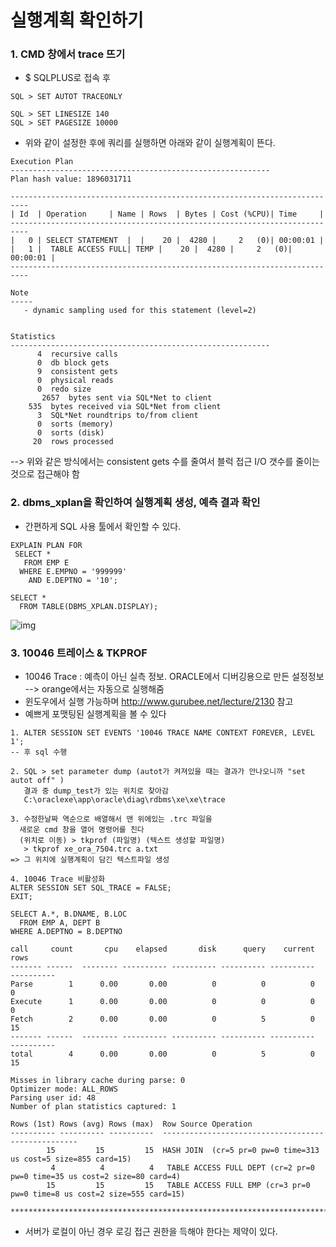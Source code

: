 # 실행계획 확인하기

### 1. CMD 창에서 trace 뜨기

  - $ SQLPLUS로 접속 후
  
```
SQL > SET AUTOT TRACEONLY

SQL > SET LINESIZE 140
SQL > SET PAGESIZE 10000
```

  - 위와 같이 설정한 후에 쿼리를 실행하면 아래와 같이 실행계획이 뜬다.

```
Execution Plan
----------------------------------------------------------
Plan hash value: 1896031711

--------------------------------------------------------------------------
| Id  | Operation	  | Name | Rows  | Bytes | Cost (%CPU)| Time	 |
--------------------------------------------------------------------------
|   0 | SELECT STATEMENT  |	 |    20 |  4280 |     2   (0)| 00:00:01 |
|   1 |  TABLE ACCESS FULL| TEMP |    20 |  4280 |     2   (0)| 00:00:01 |
--------------------------------------------------------------------------

Note
-----
   - dynamic sampling used for this statement (level=2)


Statistics
----------------------------------------------------------
	  4  recursive calls
	  0  db block gets
	  9  consistent gets
	  0  physical reads
	  0  redo size
       2657  bytes sent via SQL*Net to client
	535  bytes received via SQL*Net from client
	  3  SQL*Net roundtrips to/from client
	  0  sorts (memory)
	  0  sorts (disk)
	 20  rows processed

```
  --> 위와 같은 방식에서는 consistent gets 수를 줄여서 블럭 접근 I/O 갯수를 줄이는 것으로 접근해야 함
  
  
  
  
### 2. dbms_xplan을 확인하여 실행계획 생성, 예측 결과 확인
 - 간편하게 SQL 사용 툴에서 확인할 수 있다.
```
EXPLAIN PLAN FOR
 SELECT *
   FROM EMP E
  WHERE E.EMPNO = '999999'
    AND E.DEPTNO = '10';
    
SELECT *
  FROM TABLE(DBMS_XPLAN.DISPLAY);
```

![img](https://i.imgur.com/VNe1CzB.png)


### 3. 10046 트레이스 & TKPROF
 - 10046 Trace : 예측이 아닌 실측 정보. ORACLE에서 디버깅용으로 만든 설정정보
  --> orange에서는 자동으로 실행해줌
 - 윈도우에서 실행 가능하며 http://www.gurubee.net/lecture/2130 참고
 - 예쁘게 포맷팅된 실행계획을 볼 수 있다
 
```
1. ALTER SESSION SET EVENTS '10046 TRACE NAME CONTEXT FOREVER, LEVEL 1';
-- 후 sql 수행

2. SQL > set parameter dump (autot가 켜져있을 때는 결과가 안나오니까 "set autot off" )
   결과 중 dump_test가 있는 위치로 찾아감
   C:\oraclexe\app\oracle\diag\rdbms\xe\xe\trace

3. 수정한날짜 역순으로 배열해서 맨 위에있는 .trc 파일을 
  새로운 cmd 창을 열어 명령어를 친다
  (위치로 이동) > tkprof (파일명) (텍스트 생성할 파일명)
   > tkprof xe_ora_7504.trc a.txt
=> 그 위치에 실행계획이 담긴 텍스트파일 생성

4. 10046 Trace 비활성화
ALTER SESSION SET SQL_TRACE = FALSE;
EXIT;
```

```
SELECT A.*, B.DNAME, B.LOC
  FROM EMP A, DEPT B
WHERE A.DEPTNO = B.DEPTNO

call     count       cpu    elapsed       disk      query    current        rows
------- ------  -------- ---------- ---------- ---------- ----------  ----------
Parse        1      0.00       0.00          0          0          0           0
Execute      1      0.00       0.00          0          0          0           0
Fetch        2      0.00       0.00          0          5          0          15
------- ------  -------- ---------- ---------- ---------- ----------  ----------
total        4      0.00       0.00          0          5          0          15

Misses in library cache during parse: 0
Optimizer mode: ALL_ROWS
Parsing user id: 48  
Number of plan statistics captured: 1

Rows (1st) Rows (avg) Rows (max)  Row Source Operation
---------- ---------- ----------  ---------------------------------------------------
        15         15         15  HASH JOIN  (cr=5 pr=0 pw=0 time=313 us cost=5 size=855 card=15)
         4          4          4   TABLE ACCESS FULL DEPT (cr=2 pr=0 pw=0 time=35 us cost=2 size=80 card=4)
        15         15         15   TABLE ACCESS FULL EMP (cr=3 pr=0 pw=0 time=8 us cost=2 size=555 card=15)

********************************************************************************
```
 - 서버가 로컬이 아닌 경우 로깅 접근 권한을 득해야 한다는 제약이 있다.

